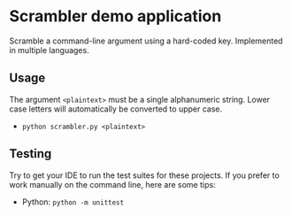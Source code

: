 Scrambler demo application
==========================

Scramble a command-line argument using a hard-coded key.  Implemented in multiple languages.

Usage
-----

The argument `<plaintext>` must be a single alphanumeric string.  Lower case letters will automatically be converted to upper case.

* `python scrambler.py <plaintext>`

Testing
-------

Try to get your IDE to run the test suites for these projects.  If you prefer to work manually on the command line, here are some tips:

* Python: `python -m unittest`
